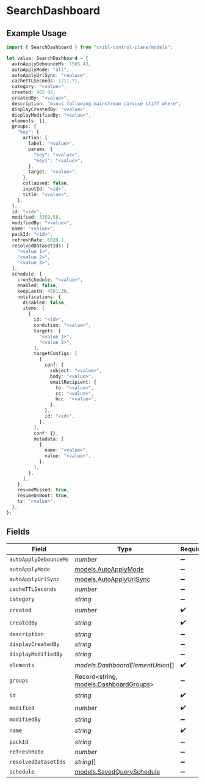 # SearchDashboard

## Example Usage

```typescript
import { SearchDashboard } from "cribl-control-plane/models";

let value: SearchDashboard = {
  autoApplyDebounceMs: 1505.43,
  autoApplyMode: "all",
  autoApplyUrlSync: "replace",
  cacheTTLSeconds: 1211.71,
  category: "<value>",
  created: 982.92,
  createdBy: "<value>",
  description: "minus following mainstream carouse stiff where",
  displayCreatedBy: "<value>",
  displayModifiedBy: "<value>",
  elements: [],
  groups: {
    "key": {
      action: {
        label: "<value>",
        params: {
          "key": "<value>",
          "key1": "<value>",
        },
        target: "<value>",
      },
      collapsed: false,
      inputId: "<id>",
      title: "<value>",
    },
  },
  id: "<id>",
  modified: 3359.58,
  modifiedBy: "<value>",
  name: "<value>",
  packId: "<id>",
  refreshRate: 6820.1,
  resolvedDatasetIds: [
    "<value 1>",
    "<value 2>",
    "<value 3>",
  ],
  schedule: {
    cronSchedule: "<value>",
    enabled: false,
    keepLastN: 4581.38,
    notifications: {
      disabled: false,
      items: [
        {
          id: "<id>",
          condition: "<value>",
          targets: [
            "<value 1>",
            "<value 2>",
          ],
          targetConfigs: [
            {
              conf: {
                subject: "<value>",
                body: "<value>",
                emailRecipient: {
                  to: "<value>",
                  cc: "<value>",
                  bcc: "<value>",
                },
              },
              id: "<id>",
            },
          ],
          conf: {},
          metadata: [
            {
              name: "<value>",
              value: "<value>",
            },
          ],
        },
      ],
    },
    resumeMissed: true,
    resumeOnBoot: true,
    tz: "<value>",
  },
};
```

## Fields

| Field                                                                  | Type                                                                   | Required                                                               | Description                                                            |
| ---------------------------------------------------------------------- | ---------------------------------------------------------------------- | ---------------------------------------------------------------------- | ---------------------------------------------------------------------- |
| `autoApplyDebounceMs`                                                  | *number*                                                               | :heavy_minus_sign:                                                     | N/A                                                                    |
| `autoApplyMode`                                                        | [models.AutoApplyMode](../models/autoapplymode.md)                     | :heavy_minus_sign:                                                     | N/A                                                                    |
| `autoApplyUrlSync`                                                     | [models.AutoApplyUrlSync](../models/autoapplyurlsync.md)               | :heavy_minus_sign:                                                     | N/A                                                                    |
| `cacheTTLSeconds`                                                      | *number*                                                               | :heavy_minus_sign:                                                     | N/A                                                                    |
| `category`                                                             | *string*                                                               | :heavy_minus_sign:                                                     | N/A                                                                    |
| `created`                                                              | *number*                                                               | :heavy_check_mark:                                                     | N/A                                                                    |
| `createdBy`                                                            | *string*                                                               | :heavy_check_mark:                                                     | N/A                                                                    |
| `description`                                                          | *string*                                                               | :heavy_minus_sign:                                                     | N/A                                                                    |
| `displayCreatedBy`                                                     | *string*                                                               | :heavy_minus_sign:                                                     | N/A                                                                    |
| `displayModifiedBy`                                                    | *string*                                                               | :heavy_minus_sign:                                                     | N/A                                                                    |
| `elements`                                                             | *models.DashboardElementUnion*[]                                       | :heavy_check_mark:                                                     | N/A                                                                    |
| `groups`                                                               | Record<string, [models.DashboardGroups](../models/dashboardgroups.md)> | :heavy_minus_sign:                                                     | N/A                                                                    |
| `id`                                                                   | *string*                                                               | :heavy_check_mark:                                                     | N/A                                                                    |
| `modified`                                                             | *number*                                                               | :heavy_check_mark:                                                     | N/A                                                                    |
| `modifiedBy`                                                           | *string*                                                               | :heavy_minus_sign:                                                     | N/A                                                                    |
| `name`                                                                 | *string*                                                               | :heavy_check_mark:                                                     | N/A                                                                    |
| `packId`                                                               | *string*                                                               | :heavy_minus_sign:                                                     | N/A                                                                    |
| `refreshRate`                                                          | *number*                                                               | :heavy_minus_sign:                                                     | N/A                                                                    |
| `resolvedDatasetIds`                                                   | *string*[]                                                             | :heavy_minus_sign:                                                     | N/A                                                                    |
| `schedule`                                                             | [models.SavedQuerySchedule](../models/savedqueryschedule.md)           | :heavy_minus_sign:                                                     | N/A                                                                    |